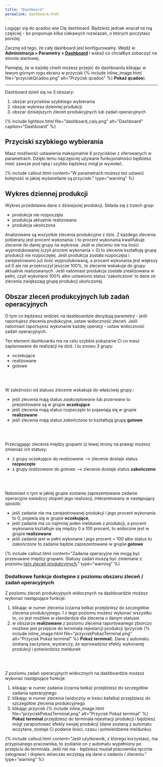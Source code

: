 ```yaml
---
title: "Dashboard"
permalink: dashboard.html 
---
```


Logując się do qcadoo wia Cię dashboard. Będziesz jednak wracał na nią częściej - bo proponuje kilka ciekawych rozwiazań, o których poczytasz poniżej.

Zacznę od tego, że cały dashboard jest konfigurowalny. Wejdź w **Administracja > Parametry > [Dashboard](/parametry-dashboard)** i wskaż co chciałbyś zobaczyć na stronie startowej. 

Pamiętaj, że w każdej chwili możesz przejść do dashboardu klikając w lewym górnym rogu ekranu w przycisk {% include inline_image.html file="przyciskQcadoo.png" alt="Przycisk qcadoo" %} **Pokaż qcadoo**).

---

Dashboard dzieli się na 3 obszary:
1. obszar przycisków szybkiego wybierania
2. obszar wykresu dziennej produkcji
3. obszar dzisiejszych zleceń produkcyjnych lub zadań operacyjnych

{% include lightbox.html file="dashboard_caly.png" alt="Dashboard" caption="Dashboard" %}

## Przyciski szybkiego wybierania

Masz możliwość ustawienia maksymalnie 6 przycisków z oferowanych w parametrach. Dzięki temu najczęściej używane funkcjonalności będziesz mieć zawsze pod ręką i szybko będziesz mógł je wywołać.

{% include callout.html content="W parametrach możesz też ustawić kolejność w jakiej wyświetlane są przyciski." type="warning" %}

## Wykres dziennej produkcji

Wykres przedstawia dane z dzisiejszej produkcji. Składa się z trzech grup:
- produkcja nie rozpoczęta
- produkcja aktualnie realizowana
- produkcja ukończona

Analizowane są wszystkie zlecenia produkcyjne z dziś. Z każdego zlecenia pobierany jest procent wykonania. I to procent wykonania kwalifukuje zlecenie do danej grupy na wykresie. Jeśli w zleceniu nie ma ilości wyprodukowanej (czyli procent wykonania = 0) to zlecenie kształtuję grupę produkcji nie rozpoczętej. Jeśli produkcja została rozpoczęta i zarejestrowano już ilość wyprodukowaną, a procent wykonania jest większy od 0 ale nie przekroczył jeszcze 100%, to zlecenie wskakuje do grupy aktualnie realizowanych. Jeśli natomiast produkcja została zrealizowana w pełni, czyli wykonano 100% albo ustawiono status 'zakończone' to dane ze zlecenia zwiększają grupę produkcji ukończonej.

## Obszar zleceń produkcyjnych lub zadań operacyjnych

O tym co będziesz widzieć na dashboardzie decydują parametry - jeśli raportujesz zlecenia produkcyjne, ustaw widoczność zleceń. Jeśli natomiast raportujesz wykonanie każdej operacji - ustaw widoczność zadań operacyjnych.

Ten element dashboardu ma na celu szybkie pokazanie Ci co masz zaplanowane do realizacji na dziś. I tu znowu 3 grupy:
- oczekujące
- realizowane
- gotowe
<br/>
<br/>

W zależności od statusu zlecenie wskakuje do właściwej grupy::
- jeśli zlecenia mają status _zaakceptowane_ lub _przerwane_ to prezentowane są w grupie **oczekujące**
- jeśli zlecenia mają status _rozpoczęte_ to pojawiają się w grupie **realizowane**
- jeśli zlecenia mają status _zakończone_ to kształtują grupę **gotowe** 
<br/>
<br/>

Przeciągając zlecenia między grupami (z lewej strony na prawą) możesz zmieniać ich statusy:
- z grupy _oczekujące_ do _realizowane_ --> zlecenie dostaje status **rozpoczęte**
- z grupy _realizowane_ do _gotowe_ --> zlecenie dostaje status **zakończone**
<br/>
<br/>

Natomiast o tym w jakiej grupie zostanie zaprezentowane zadanie operacyjne świadczy stopień jego realizacji, interpretowany w następujący sposób:
- jeśli zadanie nie ma zarejestrowanej produkcji i jego procent wykonania to 0, pojawia się w grupie **oczekujące**,
- jeśli zadanie ma co najmniej jeden meldunek z produkcji, a procent wykonania kształtuje się między 0 a 100 procent, to widoczne jest w grupie **realizowane**
- jeśli zadanie jest w pełni wykonane i jego procent = 100 albo status to _zakończone_ to zadanie będzie zaprezentowane w grupie **gotowe**

{% include callout.html content="Zadania operacyjne nie mogą być przesuwane między grupami. Statusy zadań muszą być zmieniane z poziomu [listy zleceń produkcyjnych](/zlecenia-produkcyjne)." type="warning" %}

### Dodatkowe funkcje dostępne z poziomu obszaru zleceń / zadań operacyjnych

Z poziomu zleceń produkcyjnych widocznych na dashboardzie możesz wykonać następujące funkcje:
1. klikając w numer zlecenia (czarna belka) przejdziesz do szczegółów zlecenia produkcyjnego. I z tego poziomu możesz wykonać wszystko to, co jest możliwe w standardzie dla zlecenia o danym statusie
2. w obszarze **realizowane** z poziomu zlecenia raportowanego zbiorczo możliwe jest przejście do terminala rejestarcji produkcji (przycisk {% include inline_image.html file="przyciskPokazTerminal.png" alt="Przycisk Pokaż terminal" %} **Pokaż terminal**). Dane z automatu zostaną zaczytane, wystarczy, że wprowadzisz efekty wykonanej produkcji i potwierdzisz meldunek
<br/>
<br/>

Z poziomu zadań operacyjnych widocznych na dashboardzie możesz wykonać następujące funkcje:
1. klikając w numer zadania (czarna belka) przejdziesz do szczegółów zadania operacyjnego
2. klikając w numer zlecenia (widoczny w treści kafelka) przejdziesz do szczegółów zlecenia produkcyjnego
3. klikając przycisk {% include inline_image.html file="przyciskPokazTerminal.png" alt="Przycisk Pokaż terminal" %} **Pokaż terminal** przejdziesz do terminala rejestracji produkcji i będziesz mógł zaraportować efekty swojej produkcji (dane zostaną z automatu wczytane, zostaje Ci podanie ilości, czasu i potwierdzenie meldunku).

{% include callout.html content="Jeśli użytkownik, z którego korzystasz, ma przypisanego pracownika, to zostanie on z automatu wypełniony po przejściu do terminala. Jeśli nie ma - będziesz musiał pracownika ręcznie zalogować i dopiero wówczas wczytają się dane o zadaniu / zleceniu." type="warning" %}